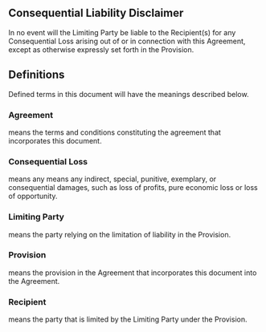 ## Consequential Liability Disclaimer

In no event will the Limiting Party be liable to the Recipient(s) for any Consequential Loss arising out of or in connection with this Agreement, except as otherwise expressly set forth in the Provision.

## Definitions

Defined terms in this document will have the meanings described below.

### Agreement
means the terms and conditions constituting the agreement that incorporates this document.

### Consequential Loss
means any means any indirect, special, punitive, exemplary, or consequential damages, such as loss of profits, pure economic loss or loss of opportunity.

### Limiting Party
means the party relying on the limitation of liability in the Provision.

### Provision
means the provision in the Agreement that incorporates this document into the Agreement.

### Recipient
means the party that is limited by the Limiting Party under the Provision.
